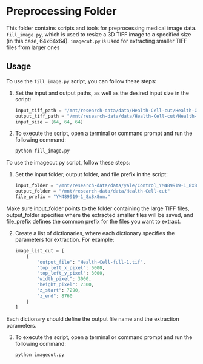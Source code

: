 # Preprocessing Folder

This folder contains scripts and tools for preprocessing medical image data. 
`fill_image.py`, which is used to resize a 3D TIFF image to a specified size (in this case, 64x64x64).
`imagecut.py` is used for extracting smaller TIFF files from larger ones

## Usage

To use the `fill_image.py` script, you can follow these steps:

1. Set the input and output paths, as well as the desired input size in the script:

   ```python
   input_tiff_path = "/mnt/research-data/data/Health-Cell-cut/Health-Cell-full-2.tif"
   output_tiff_path = "/mnt/research-data/data/Health-Cell-cut/Health-Cell-full-2_64.tif"
   input_size = (64, 64, 64)

2. To execute the script, open a terminal or command prompt and run the following command:
    ```bash
    python fill_image.py

To use the imagecut.py script, follow these steps:

1. Set the input folder, output folder, and file prefix in the script:

    ```python
    input_folder = "/mnt/research-data/data/yale/Control_YM489919-1_8x8x8nm_4MHz/Control_aligned-tif-8bit"
    output_folder = "/mnt/research-data/data/Health-Cell-cut"
    file_prefix = "YM489919-1_8x8x8nm."

Make sure input_folder points to the folder containing the large TIFF files, output_folder specifies where the extracted smaller files will be saved, and file_prefix defines the common prefix for the files you want to extract.

2. Create a list of dictionaries, where each dictionary specifies the parameters for extraction. For example:

    ```python
    image_list_cut = [
        {
            "output_file": "Health-Cell-full-1.tif",
            "top_left_x_pixel": 6000,
            "top_left_y_pixel": 3000,
            "width_pixel": 3000,
            "height_pixel": 2300,
            "z_start": 7290,
            "z_end": 8760
        }
    ]
Each dictionary should define the output file name and the extraction parameters.

3. To execute the script, open a terminal or command prompt and run the following command:

    ```bash
    python imagecut.py
